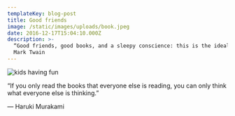 ```yaml
---
templateKey: blog-post
title: Good friends
image: /static/images/uploads/book.jpeg
date: 2016-12-17T15:04:10.000Z
description: >-
  “Good friends, good books, and a sleepy conscience: this is the ideal life.” ―
  Mark Twain
---
```

![kids having fun](/images/uploads/fun.jpeg)



“If you only read the books that everyone else is reading, you can only think what everyone else is thinking.” 

― Haruki Murakami
